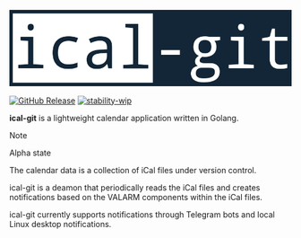 <p align="center"><img alt="go-srs" src="logo.png"/></p>

[![GitHub Release](https://img.shields.io/badge/built_with-Go-00ADD8.svg?style=flat)]() 
[![stability-wip](https://img.shields.io/badge/stability-WIP-f4d03f.svg?style=flat)]()

**ical-git** is a lightweight calendar application written in Golang. 

> [!NOTE]  
> Alpha state
 
The calendar data is a collection of iCal files under version control. 

ical-git is a deamon that periodically reads the iCal files and creates notifications based on the VALARM components within the iCal files. 

ical-git currently supports notifications through Telegram bots and local Linux desktop notifications.


